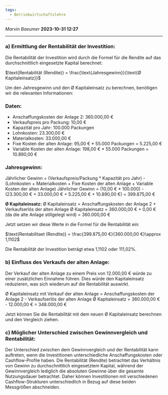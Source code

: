 ```yaml
---
tags:
  - Betriebwirtschaftslehre
---
```

*Marvin Baeumer* **2023-10-31 12:27**

---
### a) **Ermittlung der Rentabilität der Investition:**

Die Rentabilität der Investition wird durch die Formel für die Rendite auf das durchschnittlich eingesetzte Kapital berechnet:

$\text{Rentabilität (Rendite)} = \frac{\text{Jahresgewinn}}{\text{Ø Kapitaleinsatz}}$

Um den Jahresgewinn und den Ø Kapitaleinsatz zu berechnen, benötigen wir die relevanten Informationen:
### **Daten:**
- Anschaffungskosten der Anlage 2: 360.000,00 €
- Verkaufspreis pro Packung: 10,00 €
- Kapazität pro Jahr: 100.000 Packungen
- Lohnkosten: 23.300,00 €
- Materialkosten: 33.000,00 €
- Fixe Kosten der alten Anlage: 95,00 € * 55.000 Packungen = 5.225,00 €
- Variable Kosten der alten Anlage: 198,00 € * 55.000 Packungen = 10.890,00 €
### **Jahresgewinn:**
Jährlicher Gewinn = (Verkaufspreis/Packung * Kapazität pro Jahr) - (Lohnkosten + Materialkosten + Fixe Kosten der alten Anlage + Variable Kosten der alten Anlage)
Jährlicher Gewinn = (10,00 € * 100.000) - (23.300,00 € + 33.000,00 € + 5.225,00 € + 10.890,00 €) = 399.875,00 €

**Ø Kapitaleinsatz:**
Ø Kapitaleinsatz = Anschaffungskosten der Anlage 2 + Verkaufserlös der alten Anlage
Ø Kapitaleinsatz = 360.000,00 € + 0,00 € (da die alte Anlage stillgelegt wird) = 360.000,00 €

Jetzt setzen wir diese Werte in die Formel für die Rentabilität ein:

$\text{Rentabilitaet (Rendite)} = \frac{399.875,00 €}{360.000,00 €}\approx 1,1102$

Die Rentabilität der Investition beträgt etwa 1,1102 oder 111,02%.
### b) **Einfluss des Verkaufs der alten Anlage:**

Der Verkauf der alten Anlage zu einem Preis von 12.000,00 € würde zu einer zusätzlichen Einnahme führen. Dies würde den Kapitaleinsatz reduzieren, was sich wiederum auf die Rentabilität auswirkt.

Ø Kapitaleinsatz mit Verkauf der alten Anlage = Anschaffungskosten der Anlage 2 - Verkaufserlös der alten Anlage
Ø Kapitaleinsatz = 360.000,00 € - 12.000,00 € = 348.000,00 €

Jetzt können Sie die Rentabilität mit dem neuen Ø Kapitaleinsatz berechnen und den Vergleich ziehen.
### c) **Möglicher Unterschied zwischen Gewinnvergleich und Rentabilität:**

Der Unterschied zwischen dem Gewinnvergleich und der Rentabilität kann auftreten, wenn die Investitionen unterschiedliche Anschaffungskosten oder Cashflow-Profile haben. Die Rentabilität (Rendite) betrachtet das Verhältnis von Gewinn zu durchschnittlich eingesetztem Kapital, während der Gewinnvergleich lediglich die absoluten Gewinne über die gesamte Nutzungsdauer betrachtet. Daher können Investitionen mit verschiedenen Cashflow-Strukturen unterschiedlich in Bezug auf diese beiden Messgrößen abschneiden.